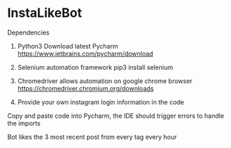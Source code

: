 # InstaLikeBot

Dependencies
1. Python3
Download latest Pycharm https://www.jetbrains.com/pycharm/download

2. Selenium automation framework
pip3 install selenium

3. Chromedriver allows automation on google chrome browser
https://chromedriver.chromium.org/downloads

4. Provide your own instagram login information in the code


Copy and paste code into Pycharm, the IDE should trigger errors to handle the imports

Bot likes the 3 most recent post from every tag every hour 

